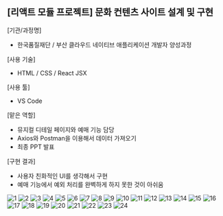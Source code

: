 ## [리액트 모듈 프로젝트] 문화 컨텐츠 사이트 설계 및 구현

[기관/과정명]
- 한국품질재단 / 부산 클라우드 네이티브 애플리케이션 개발자 양성과정

[사용 기술]
- HTML / CSS / React JSX

[사용 툴]
- VS Code

[맡은 역할]
- 뮤지컬 디테일 페이지와 예매 기능 담당
- Axios와 Postman을 이용해서 데이터 가져오기
- 최종 PPT 발표

[구현 결과]
- 사용자 친화적인 UI를 생각해서 구현
- 예매 기능에서 예외 처리를 완벽하게 하지 못한 것이 아쉬움

![1](https://user-images.githubusercontent.com/43628076/132982332-2d2ba60e-5e5a-455b-baed-30988e53ee31.png)
![2](https://user-images.githubusercontent.com/43628076/132982333-86dea07e-21b3-423e-a0fc-e813743e030b.png)
![3](https://user-images.githubusercontent.com/43628076/132982338-9cff2f0e-7b58-46dd-895d-c0ca1afd6872.png)
![4](https://user-images.githubusercontent.com/43628076/132982340-38aa75e7-3862-4453-81ac-91e19715c442.png)
![5](https://user-images.githubusercontent.com/43628076/132982342-5c48822e-ee1c-4515-bd9b-fb8854748607.png)
![6](https://user-images.githubusercontent.com/43628076/132982346-f7f3c886-437b-40f4-8b5a-4ea21b4fd934.png)
![7](https://user-images.githubusercontent.com/43628076/132982348-89780b63-f9b8-4178-8754-22e5400dbbf5.png)
![8](https://user-images.githubusercontent.com/43628076/132982353-f77e21a9-0767-423b-8d29-30233ec389e8.png)
![9](https://user-images.githubusercontent.com/43628076/132982355-0a9f193c-ed97-4b30-bf89-206f885c94a2.png)
![10](https://user-images.githubusercontent.com/43628076/132982357-1e74cbc0-6f7e-4684-94af-718a98fc0aae.png)
![11](https://user-images.githubusercontent.com/43628076/132982358-6aa9e42e-991c-4f95-8ad8-67f0c729fd60.png)
![12](https://user-images.githubusercontent.com/43628076/132982359-02eb643f-6190-4f8e-8fde-03f04e1ac40d.png)
![13](https://user-images.githubusercontent.com/43628076/132982360-c770a383-d72c-4b11-ae51-8ea2c5bf8258.png)
![14](https://user-images.githubusercontent.com/43628076/132982361-6b49c958-07ef-451e-83da-acbf61d80cd2.png)
![15](https://user-images.githubusercontent.com/43628076/132982362-d89c0829-2163-438e-b842-c1a1f0620174.png)
![16](https://user-images.githubusercontent.com/43628076/132982365-f2a03bb7-5005-4b1b-ba91-b47e9808134a.png)
![17](https://user-images.githubusercontent.com/43628076/132982366-9c60d583-90a4-4e43-8581-d52a5b514e85.png)
![18](https://user-images.githubusercontent.com/43628076/132982367-8715710b-fdea-4e6d-b442-579f1ca2cac3.png)
![19](https://user-images.githubusercontent.com/43628076/132982368-25a54ca4-7d86-4b9d-a3bf-d8200f593480.png)
![20](https://user-images.githubusercontent.com/43628076/132982470-edb15a26-09e6-4ebf-9cfe-7be7ec9bbb7e.png)
![21](https://user-images.githubusercontent.com/43628076/132982473-4206e9e4-ca48-4be9-9486-36935c1d650a.png)
![22](https://user-images.githubusercontent.com/43628076/132982474-0b6be07f-2f25-4fb2-8ad5-6c102b8c0180.png)
![23](https://user-images.githubusercontent.com/43628076/132982475-52ceba47-d8d7-4222-b96a-b3d24be04b82.png)
![24](https://user-images.githubusercontent.com/43628076/132982476-da36da64-8b3c-46ab-95bc-4750c5420e30.png)
